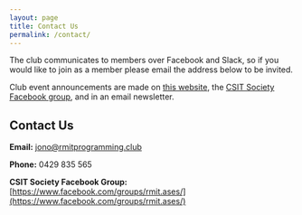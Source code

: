 ```yaml
---
layout: page
title: Contact Us
permalink: /contact/
---
```


The club communicates to members over Facebook and Slack, so if you would like to join as a member please email the address below to be invited.

Club event announcements are made on [this website](http://rmitprogramming.club), the [CSIT Society Facebook group](https://www.facebook.com/groups/rmit.ases/), and in an email newsletter.

## Contact Us

**Email:** [jono@rmitprogramming.club](mailto:jono@rmitprogramming.club)

**Phone:** 0429 835 565

**CSIT Society Facebook Group:** [https://www.facebook.com/groups/rmit.ases/](https://www.facebook.com/groups/rmit.ases/)
